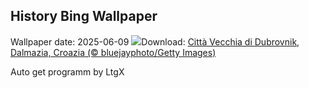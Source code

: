 ## History Bing Wallpaper
Wallpaper date: 2025-06-09
![](https://www.bing.com/th?id=OHR.DubrovnikTwilight_IT-IT4694671968_UHD.jpg&w=1000)Download: [Città Vecchia di Dubrovnik, Dalmazia, Croazia (© bluejayphoto/Getty Images)](https://www.bing.com/th?id=OHR.DubrovnikTwilight_IT-IT4694671968_UHD.jpg)

Auto get programm by LtgX
